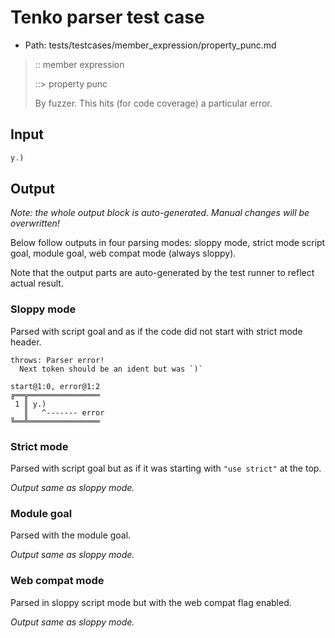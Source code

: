 # Tenko parser test case

- Path: tests/testcases/member_expression/property_punc.md

> :: member expression
>
> ::> property punc
>
> By fuzzer. This hits (for code coverage) a particular error.

## Input

`````js
y.)
`````

## Output

_Note: the whole output block is auto-generated. Manual changes will be overwritten!_

Below follow outputs in four parsing modes: sloppy mode, strict mode script goal, module goal, web compat mode (always sloppy).

Note that the output parts are auto-generated by the test runner to reflect actual result.

### Sloppy mode

Parsed with script goal and as if the code did not start with strict mode header.

`````
throws: Parser error!
  Next token should be an ident but was `)`

start@1:0, error@1:2
╔══╦════════════════
 1 ║ y.)
   ║   ^------- error
╚══╩════════════════

`````

### Strict mode

Parsed with script goal but as if it was starting with `"use strict"` at the top.

_Output same as sloppy mode._

### Module goal

Parsed with the module goal.

_Output same as sloppy mode._

### Web compat mode

Parsed in sloppy script mode but with the web compat flag enabled.

_Output same as sloppy mode._
